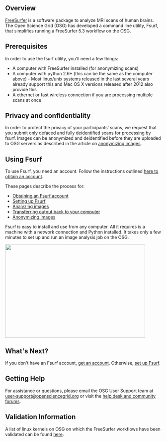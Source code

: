 [title]: - "Introduction to Fsurf and FreeSurfer"



## Overview

[FreeSurfer](http://freesurfer.net/) is a software package to analyze MRI scans of human brains. The Open Science Grid (OSG) has developed a command line utility, Fsurf, that simplifies running a FreeSurfer 5.3 workflow on the OSG.  

## Prerequisites
In order to use the fsurf utility, you'll need a few things:

* A computer with FreeSurfer installed (for anonymizing scans)
* A computer with python 2.6+ (this can be the same as the computer above) - Most linux/unix systems released in the last several years already support this and Mac OS X versions released after 2012 also provide this
* A ethernet or fast wireless connection if you are processing multiple scans at once

## Privacy and confidentiality
In order to protect the privacy of your participants’ scans, we request that you submit only defaced and fully deidentified scans for processing by fsurf. Images can be anonymized and deidentified before they are uploaded to OSG servers as described in the article on [anonymizing images](https://support.opensciencegrid.org/solution/articles/12000008493-anonymizing-images).

## Using Fsurf

To use Fsurf, you need an account. Follow the instructions outlined [here to obtain an account](https://support.opensciencegrid.org/support/solutions/articles/12000008487-request-a-fsurf-account-).

These pages describe the process for:

* [Obtaining an Fsurf account](https://support.opensciencegrid.org/support/solutions/articles/12000008487-request-a-fsurf-account-)
* [Setting up Fsurf](https://support.opensciencegrid.org/support/solutions/articles/12000008488-set-up-fsurf-on-your-laptop)
* [Analyzing images](https://support.opensciencegrid.org/support/solutions/articles/12000008490-anlysis-of-a-brain-mri-scan)
* [Transferring output back to your computer](https://support.opensciencegrid.org/support/solutions/articles/12000008491-managing-your-output-files)
* [Anonymizing images](https://support.opensciencegrid.org/solution/articles/12000008493-anonymizing-images)

Fsurf is easy to install and use from any computer. All it requires is a machine with a network connection and Python installed.  It takes only a few minutes to set up and run an image analysis job on the OSG.  

<img src="https://raw.githubusercontent.com/OSGConnect/connectbook/master/FsurfRemote/Figs/FsurfTool.png" width="450px" height="300px" />

## What's Next?
If you don't have an Fsurf account, 
[get an account](https://support.opensciencegrid.org/solution/articles/12000008487-requesting-an-fsurf-account). 
Otherwise, [set up Fsurf](https://support.opensciencegrid.org/solution/articles/12000008488-set-up-fsurf-on-your-laptop). 

## Getting Help
For assistance or questions, please email the OSG User Support team  at [user-support@opensciencegrid.org](mailto:user-support@opensciencegrid.org) or visit the [help desk and community forums](http://support.opensciencegrid.org).

## Validation Information
A list of linux kernels on OSG  on which the FreeSurfer workflows have been validated can be found [here](https://support.opensciencegrid.org/support/solutions/articles/12000008494-freesurfer-validation-on-the-osg-).


